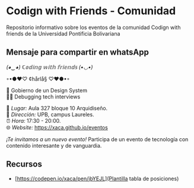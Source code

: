 # Codign with Friends - Comunidad

Repositorio informativo sobre los eventos de la comunidad Codign with friends de la Universidad Pontificia Bolivariana

## Mensaje para compartir en whatsApp

*(◕‿◕) ℂ𝕠𝕕𝕚𝕟𝕘 𝕨𝕚𝕥𝕙 𝕗𝕣𝕚𝕖𝕟𝕕𝕤 (•◡•)*

◦•●❤♡ ¢hårlå§ ♡❤●•◦

🎨 Gobierno de un Design System  
🧙‍♂️ Debugging tech interviews  

📍 *Lugar:* Aula 327 bloque 10 Arquidiseño.  
🏫 *Dirección:* UPB, campus Laureles.  
⏰ *Hora:* 17:30 - 20:00.  
🌐 *Website:* https://xaca.github.io/eventos  

*¡Te invitamos a un nuevo evento!*
Participa de un evento de tecnología con contenido interesante y de vanguardia.

## Recursos

- [https://codepen.io/xaca/pen/jbYEJL](Plantilla tabla de posiciones)